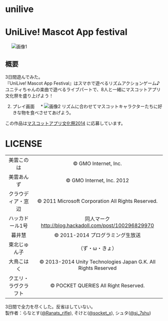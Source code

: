 unilive
=======
UniLive! Mascot App festival
======================

     ![画像1]( https://github.com/socketo/unilive/blob/master/img/start.jpg "game1")

概要
------


3日間遊んでみた。  
『UniLive! Mascot App Festival』はスマホで遊べるリズムアクションゲーム♪ユニティちゃんの楽曲で遊べるライブパートで、8人と一緒にマスコットアプリ文化祭を盛り上げよう！




2. プレイ画面
    * ![画像2](https://github.com/socketo/unilive/blob/master/img/game1.jpg "game1")
リズムに合わせてマスコットキャラクターたちに好きな物を食べさせてあげよう。


この作品は[マスコットアプリ文化祭2014](http://pronama.github.io/mascot-apps-contest/2014/) に応募しています。
 
# LICENSE

|||
|:-:|:-:|
|美雲このは|&copy; GMO Internet, Inc.|
|美雲あんず|&copy; GMO Internet, Inc. 2012|
|クラウディア・窓辺|&copy; 2011 Microsoft Corporation All Rights Reserved.|
|ハッカドール1号|同人マーク http://blog.hackadoll.com/post/100296829970|
|暮井慧|&copy; 2011-2014 プログラミング生放送|
|東北じゅん子|（ず・ω・きょ）|# LICENSE
|大鳥こはく|&copy; 2013-2014 Unity Technologies Japan G.K. All Rights Reserved|
|クエリ・ラヴクラフト|&copy; POCKET QUERIES All Right Reserved.|



3日間で全力を尽くした。反省はしていない。  
製作者：らなとす([@Ranats_rifle](https://twitter.com/Ranats_rifle)), そけと([@socket_x](https://twitter.com/socket_x)), シュタ([@sj_7shu](https://twitter.com/sj_7shu))
